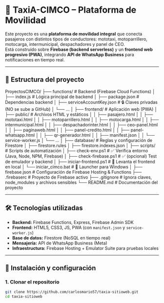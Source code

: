 # 🚖 TaxiA-CIMCO – Plataforma de Movilidad

Este proyecto es una **plataforma de movilidad integral** que conecta pasajeros con distintos tipos de conductores: mototaxi, motoparrillero, motocarga, intermunicipal, despachadores y panel de CEO.  
Está construido sobre **Firebase (backend serverless)** y un **frontend web progresivo (PWA)**, integrando **API de WhatsApp Business** para notificaciones en tiempo real.

---

## 📂 Estructura del proyecto
ProyectosCIMCO/
├── functions/ # Backend (Firebase Cloud Functions)
│ ├── index.js # Lógica principal de backend
│ ├── package.json # Dependencias backend
│ ├── serviceAccountKey.json # 🔒 Claves privadas (NO se sube a GitHub)
│ └── ...
│
├── frontend/ # Aplicación web (PWA)
│ ├── public/ # Archivos HTML y estáticos
│ │ ├── pasajero.html
│ │ ├── mototaxi.html
│ │ ├── motoparrillero.html
│ │ ├── motocarga.html
│ │ ├── intermunicipal.html
│ │ ├── despachadorinter.html
│ │ ├── ceo-panel.html
│ │ ├── paginaweb.html
│ │ ├── panel-credito.html
│ │ ├── panel-whatsapp.html
│ │ ├── qr-generador.html
│ │ ├── manifest.json
│ │ └── service-worker.js
│ └── ...
│
├── database/ # Reglas y configuración de Firestore
│ ├── firestore.rules
│ ├── firestore.indexes.json
│
├── scripts/ # Scripts de automatización
│ ├── check-env.ps1 # ✅ Verifica entorno (Java, Node, NPM, Firebase)
│ ├── check-firebase.ps1 # ✅ (opcional) Test de emulador y backend
│ ├── iniciar-frontend.ps1 # 🚀 Levanta el frontend en local
│ └── iniciar_cimco.bat # 🚀 Launcher para Windows
│
├── firebase.json # Configuración de Firebase Hosting & Functions
├── .firebaserc # Proyecto de Firebase activo
├── .gitignore # Ignora claves, node_modules y archivos sensibles
└── README.md # Documentación del proyecto

---

## 🛠️ Tecnologías utilizadas

- **Backend:** Firebase Functions, Express, Firebase Admin SDK  
- **Frontend:** HTML5, CSS3, JS, PWA (con `manifest.json` y `service-worker.js`)  
- **Base de datos:** Firestore (NoSQL en tiempo real)  
- **Mensajería:** API de WhatsApp Business (Meta)  
- **Infraestructura:** Firebase Hosting + Emulator Suite para pruebas locales  

---

## 🚀 Instalación y configuración

### 1. Clonar el repositorio
```bash
git clone https://github.com/carlosmario57/taxia-sitioweb.git
cd taxia-sitioweb
